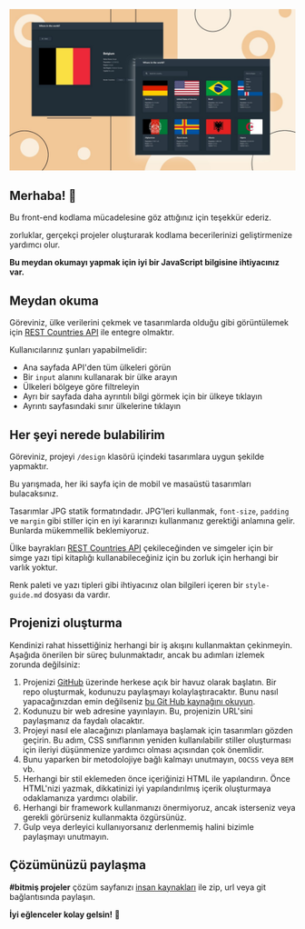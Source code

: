![Nexum the REST Countries API challenge](./design/desktop-preview.jpg)
## Merhaba! 👋

Bu front-end kodlama mücadelesine göz attığınız için teşekkür ederiz.

zorluklar, gerçekçi projeler oluşturarak kodlama becerilerinizi geliştirmenize yardımcı olur.

**Bu meydan okumayı yapmak için iyi bir JavaScript bilgisine ihtiyacınız var.**

## Meydan okuma

Göreviniz, ülke verilerini çekmek ve tasarımlarda olduğu gibi görüntülemek için [REST Countries API](https://restcountries.eu) ile entegre olmaktır.

Kullanıcılarınız şunları yapabilmelidir:

- Ana sayfada API'den tüm ülkeleri görün
- Bir `input` alanını kullanarak bir ülke arayın
- Ülkeleri bölgeye göre filtreleyin
- Ayrı bir sayfada daha ayrıntılı bilgi görmek için bir ülkeye tıklayın
- Ayrıntı sayfasındaki sınır ülkelerine tıklayın

## Her şeyi nerede bulabilirim

Göreviniz, projeyi `/design` klasörü içindeki tasarımlara uygun şekilde yapmaktır.

Bu yarışmada, her iki sayfa için de mobil ve masaüstü tasarımları bulacaksınız.

Tasarımlar JPG statik formatındadır. JPG'leri kullanmak, `font-size`, `padding` ve `margin` gibi stiller için en iyi kararınızı kullanmanız gerektiği anlamına gelir. Bunlarda mükemmellik beklemiyoruz.

Ülke bayrakları [REST Countries API](https://restcountries.eu) çekileceğinden ve simgeler için bir simge yazı tipi kitaplığı kullanabileceğiniz için bu zorluk için herhangi bir varlık yoktur.

Renk paleti ve yazı tipleri gibi ihtiyacınız olan bilgileri içeren bir `style-guide.md` dosyası da vardır.

## Projenizi oluşturma

Kendinizi rahat hissettiğiniz herhangi bir iş akışını kullanmaktan çekinmeyin. Aşağıda önerilen bir süreç bulunmaktadır, ancak bu adımları izlemek zorunda değilsiniz:

1. Projenizi [GitHub](https://github.com/) üzerinde herkese açık bir havuz olarak başlatın. Bir repo oluşturmak, kodunuzu paylaşmayı kolaylaştıracaktır. Bunu nasıl yapacağınızdan emin değilseniz [bu Git Hub kaynağını okuyun](https://try.github.io/).
2. Kodunuzu bir web adresine yayınlayın. Bu, projenizin URL'sini paylaşmanız da faydalı olacaktır.
3. Projeyi nasıl ele alacağınızı planlamaya başlamak için tasarımları gözden geçirin. Bu adım, CSS sınıflarının yeniden kullanılabilir stiller oluşturması için ileriyi düşünmenize yardımcı olması açısından çok önemlidir.
4. Bunu yaparken bir metodolojiye bağlı kalmayı unutmayın, `OOCSS` veya `BEM` vb.
5. Herhangi bir stil eklemeden önce içeriğinizi HTML ile yapılandırın. Önce HTML'nizi yazmak, dikkatinizi iyi yapılandırılmış içerik oluşturmaya odaklamanıza yardımcı olabilir.
6. Herhangi bir framework kullanmanızı önermiyoruz, ancak isterseniz veya gerekli görürseniz kullanmakta özgürsünüz.
7. Gulp veya derleyici kullanıyorsanız derlenmemiş halini bizimle paylaşmayı unutmayın.

## Çözümünüzü paylaşma


**#bitmiş projeler** çözüm sayfanızı [insan kaynakları](mailto:contact.hr@nexum.com.tr) ile zip, url veya git bağlantısında paylaşın.

**İyi eğlenceler kolay gelsin!** 🚀

